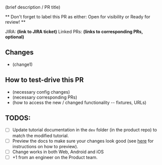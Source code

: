 (brief description / PR title)

** Don't forget to label this PR as either: Open for visibility or Ready for review! **

JIRA: **(link to JIRA ticket)**
Linked PRs: **(links to corresponding PRs, optional)**

## Changes
- (change1)

## How to test-drive this PR
- (necessary config changes)
- (necessary corresponding PRs)
- (how to access the new / changed functionality -- fixtures, URLs)

## TODOS:
- [ ] Update tutorial documentation in the `dev` folder (in the product repo) to match the modified tutorial.
- [ ] Preview the docs to make sure your changes look good (see [here](https://github.com/mobify/astro#documentation) for instructions on how to preview).
- [ ] Change works in both Web, Android and iOS
- [ ] +1 from an engineer on the Product team.
